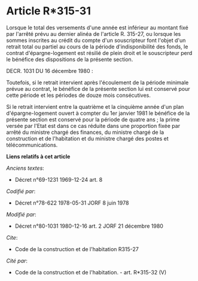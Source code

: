 # Article R*315-31

Lorsque le total des versements d'une année est inférieur au montant fixé par l'arrêté prévu au dernier alinéa de l'article
R. 315-27, ou lorsque les sommes inscrites au crédit du compte d'un souscripteur font l'objet d'un retrait total ou partiel
au cours de la période d'indisponibilité des fonds, le contrat d'épargne-logement est résilié de plein droit et le
souscripteur perd le bénéfice des dispositions de la présente section.

DECR. 1031 DU 16 décembre 1980 :

Toutefois, si le retrait intervient après l'écoulement de la période minimale prévue au contrat, le bénéfice de la présente
section lui est conservé pour cette période et les périodes de douze mois consécutives.

Si le retrait intervient entre la quatrième et la cinquième année d'un plan d'épargne-logement ouvert à compter du 1er
janvier 1981 le bénéfice de la présente section est conservé pour la période de quatre ans ; la prime versée par l'Etat est
dans ce cas réduite dans une proportion fixée par arrêté du ministre chargé des finances, du ministre chargé de la
construction et de l'habitation et du ministre chargé des postes et télécommunications.

**Liens relatifs à cet article**

_Anciens textes_:

  - Décret n°69-1231 1969-12-24 art. 8

_Codifié par_:

  - Décret n°78-622 1978-05-31 JORF 8 juin 1978

_Modifié par_:

  - Décret n°80-1031 1980-12-16 art. 2 JORF 21 décembre 1980

_Cite_:

  - Code de la construction et de l'habitation R315-27

_Cité par_:

  - Code de la construction et de l'habitation. - art. R*315-32 (V)
